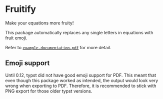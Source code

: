 # Fruitify

Make your equations more fruity!

This package automatically replaces any single letters in equations with fruit emoji.

Refer to [`example-documentation.pdf`](https://codeberg.org/T0mstone/typst-fruitify/src/tag/0.1.1/example-documentation.pdf) for more detail.

## Emoji support

Until 0.12, typst did not have good emoji support for PDF.
This meant that even though this package worked as intended,
the output would look very wrong when exporting to PDF.
Therefore, it is recommended to stick with PNG export for those older typst versions.
